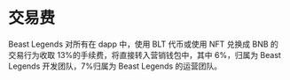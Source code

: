 # 交易费

Beast Legends 对所有在 dapp 中，使用 BLT 代币或使用 NFT 兑换成 BNB 的 交易行为收取 13%的手续费，将直接转入营销钱包中，其中 6%，归属为 Beast Legends 开发团队，7%归属为 Beast Legends 的运营团队。

